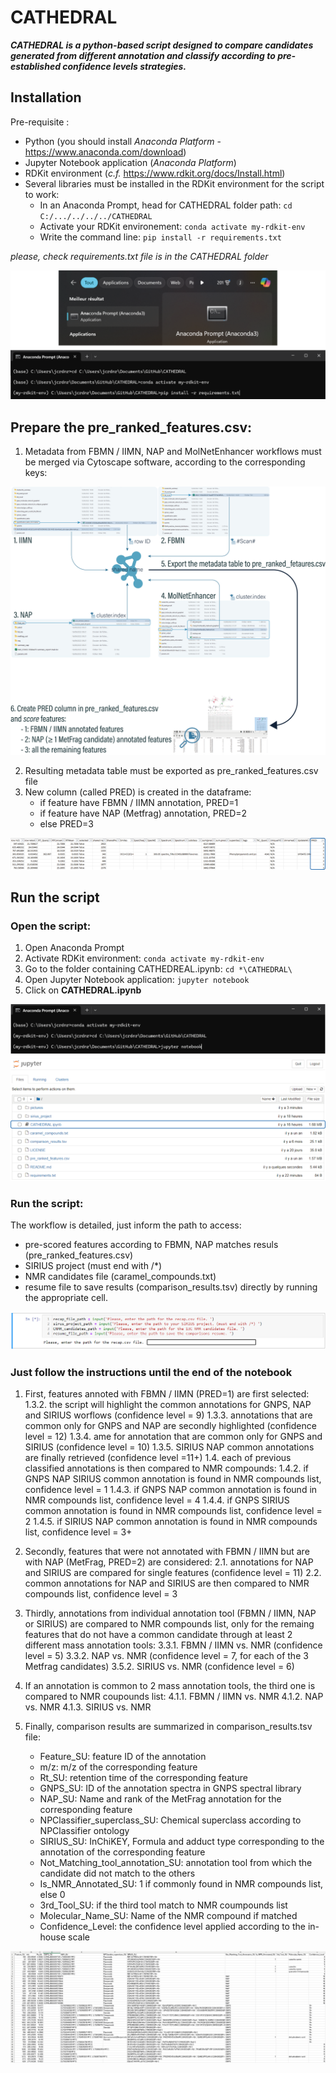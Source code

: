 # CATHEDRAL
***CATHEDRAL is a python-based script designed to compare candidates generated from different annotation and classify according to pre-established confidence levels strategies.***

## Installation
Pre-requisite :
- Python (you should install *Anaconda Platform* - https://www.anaconda.com/download)
- Jupyter Notebook application (*Anaconda Platform*)
- RDKit environment (*c.f.* https://www.rdkit.org/docs/Install.html)
- Several libraries must be installed in the RDKit environment for the script to work:
	* In an Anaconda Prompt, head for CATHEDRAL folder path: ```cd C:/.../../../../CATHEDRAL```
 	* Activate your RDKit environement: ```conda activate my-rdkit-env```
 	* Write the command line: ```pip install -r requirements.txt```

*please, check requirements.txt file is in the CATHEDRAL folder*

![Plan de travail 11080](/pictures/cathedral_requirements.png)

## Prepare the pre_ranked_features.csv:
1. Metadata from FBMN / IIMN, NAP and MolNetEnhancer workflows must be merged via Cytoscape software, according to the corresponding keys:

![Plan de travail 11080](/pictures/cathedral_merge.png)

2. Resulting metadata table must be exported as pre_ranked_features.csv file
3. New column (called PRED) is created in the dataframe:
	* if feature have FBMN / IIMN annotation, PRED=1
	* if feature have NAP (Metfrag) annotation, PRED=2
	* else PRED=3

![Plan de travail 11080](/pictures/cathedral_merge_pred.png)

## Run the script
### Open the script:
1. Open Anaconda Prompt
2. Activate RDKit environment: ```conda activate my-rdkit-env```
3. Go to the folder containing CATHEDREAL.ipynb: ```cd *\CATHEDRAL\```
4. Open Jupyter Notebook application: ```jupyter notebook```
5. Click on **CATHEDRAL.ipynb** 

![Plan de travail 11080](/pictures/cathedral_script.png)

### Run the script:
The workflow is detailed, just inform the path to access:
  - pre-scored features according to FBMN, NAP matches resuls (pre_ranked_features.csv)
  - SIRIUS project (must end with /*)
  - NMR candidates file (caramel_compounds.txt)
  - resume file to save results (comparison_results.tsv)
directly by running the appropriate cell.

![Plan de travail 11080](/pictures/input_files.png)

### Just follow the instructions until the end of the notebook
1. First, features annoted with FBMN / IIMN (PRED=1) are first selected:
	1.3.2. the script will highlight the common annotations for GNPS, NAP and SIRIUS worflows (confidence level = 9)
	1.3.3. annotations that are common only for GNPS and NAP are secondly highlighted (confidence level = 12)
	1.3.4. ame for annotation that are common only for GNPS and SIRIUS (confidence level = 10)
	1.3.5. SIRIUS NAP common annotations are finally retrieved (confidence level =11+)
	1.4. each of previous classified annotations is then compared to NMR compounds:
		1.4.2. if GNPS NAP SIRIUS common annotation is found in NMR compounds list, confidence level = 1
           	1.4.3. if GNPS NAP common annotation is found in NMR compounds list, confidence level = 4
           	1.4.4. if GNPS SIRIUS common annotation is found in NMR compounds list, confidence level = 2
           	1.4.5. if SIRIUS NAP common annotation is found in NMR compounds list, confidence level = 3+

2. Secondly, features that were not annotated with FBMN / IIMN but are with NAP (MetFrag, PRED=2) are considered:
	2.1. annotations for NAP and SIRIUS are compared for single features (confidence level = 11)
	2.2. common annotations for NAP and SIRIUS are then compared to NMR compounds list, confidence level = 3

3. Thirdly, annotations from individual annotation tool (FBMN / IIMN, NAP or SIRIUS) are compared to NMR compounds list, only for the remaing features that do not have a common candidate through at least 2 different mass annotation tools:
	3.3.1. FBMN / IIMN vs. NMR (confidence level = 5)
	3.3.2. NAP vs. NMR (confidence level = 7, for each of the 3 Metfrag candidates)
	3.5.2. SIRIUS vs. NMR (confidence level = 6)

4. If an annotation is common to 2 mass annotation tools, the third one is compared to NMR coupounds list:
	4.1.1. FBMN / IIMN vs. NMR
	4.1.2. NAP vs. NMR
	4.1.3. SIRIUS vs. NMR
      
5. Finally, comparison results are summarized in comparison_results.tsv file:
	* Feature_SU: feature ID of the annotation
	* m/z: m/z of the corresponding feature
	* Rt_SU: retention time of the corresponding feature
	* GNPS_SU: ID of the annotation spectra in GNPS spectral library
	* NAP_SU: Name and rank of the MetFrag annotation for the corresponding feature
	* NPClassifier_superclass_SU: Chemical superclass according to NPClassifier ontology
	* SIRIUS_SU: InChiKEY, Formula and adduct type corresponding to the annotation of the corresponding feature
	* Not_Matching_tool_annotation_SU: annotation tool from which the candidate did not match to the others
	* Is_NMR_Annotated_SU: 1 if commonly found in NMR compounds list, else 0 
	* 3rd_Tool_SU: if the third tool match to NMR coumpounds list
	* Molecular_Name_SU: Name of the NMR compound if matched
	* Confidence_Level: the confidence level applied according to the in-house scale

![Plan de travail 11080](/pictures/cathedral_results.png)


      
 
